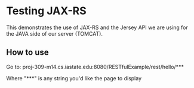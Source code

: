 Testing JAX-RS
====================

This demonstrates the use of JAX-RS and the Jersey API we are using for the JAVA side of our server (TOMCAT). 

How to use
----------------

Go to: proj-309-m14.cs.iastate.edu:8080/RESTfulExample/rest/hello/***

Where "***" is any string you'd like the page to display
